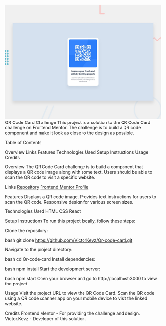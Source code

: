 ![alt text](public/design/desktop-preview.jpg)
QR Code Card Challenge
This project is a solution to the QR Code Card challenge on Frontend Mentor. The challenge is to build a QR code component and make it look as close to the design as possible.


Table of Contents

Overview
Links
Features
Technologies Used
Setup Instructions
Usage
Credits

Overview
The QR Code Card challenge is to build a component that displays a QR code image along with some text. Users should be able to scan the QR code to visit a specific website.

Links
[Repository](https://github.com/VictorKevz/Qr-code-card)
[Frontend Mentor Profile](https://www.frontendmentor.io/profile/VictorKevz)

Features
Displays a QR code image.
Provides text instructions for users to scan the QR code.
Responsive design for various screen sizes.

Technologies Used
HTML
CSS
React

Setup Instructions
To run this project locally, follow these steps:

Clone the repository:

bash
git clone https://github.com/VictorKevz/Qr-code-card.git

Navigate to the project directory:

bash
cd Qr-code-card
Install dependencies:

bash
npm install
Start the development server:

bash
npm start
Open your browser and go to http://localhost:3000 to view the project.

Usage
Visit the project URL to view the QR Code Card.
Scan the QR code using a QR code scanner app on your mobile device to visit the linked website.

Credits
Frontend Mentor - For providing the challenge and design.
Victor.Kevz - Developer of this solution.